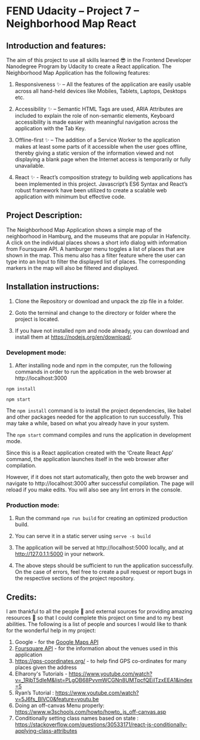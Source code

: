 # FEND Udacity – Project 7 – Neighborhood Map React

## Introduction and features:

The aim of this project to use all skills learned :sunglasses: in the Frontend Developer Nanodegree Program by Udacity to create a React application. The Neighborhood Map Application has the following features:

1. Responsiveness :sparkles: – All the features of the application are easily usable across all hand-held devices like Mobiles, Tablets, Laptops, Desktops etc.

1. Accessibility :sparkles: – Semantic HTML Tags are used, ARIA Attributes are included to explain the role of non-semantic elements, Keyboard accessibility is made easier with meaningful navigation across the application with the Tab Key.

1. Offline-first :sparkles: – The addition of a Service Worker to the application makes at least some parts of it accessible when the user goes offline, thereby giving a static version of the information viewed and not displaying a blank page when the Internet access is temporarily or fully unavailable.

1. React :sparkles: - React’s composition strategy to building web applications has been implemented in this project. Javascript’s ES6 Syntax and React’s robust framework have been utilized to create a scalable web application with minimum but effective code.

## Project Description:

The Neighborhood Map Application shows a simple map of the neighborhood in Hamburg, and the museums that are popular in Hafencity. A click on the individual places shows a short info dialog with information from Foursquare API. A hamburger menu toggles a list of places that are shown in the map. This menu also has a filter feature where the user can type into an Input to filter the displayed list of places. The corresponding markers in the map will also be filtered and displayed.

## Installation instructions:

1. Clone the Repository or download and unpack the zip file in a folder.

1. Goto the terminal and change to the directory or folder where the project is located. 

1. If you have not installed npm and node already, you can download and install them at https://nodejs.org/en/download/.

### Development mode:

1. After installing node and npm in the computer, run the following commands in order to run the application in the web browser at http://localhost:3000

`npm install`

`npm start`

The `npm install` command is to install the project dependencies, like babel and other packages needed for the application to run successfully. This may take a while, based on what you already have in your system. 

The `npm start` command compiles and runs the application in development mode.

Since this is a React application created with the ‘Create React App’ command, the application launches itself in the web browser after compilation.

However, if it does not start automatically, then goto the web browser and navigate to http://localhost:3000 after successful compilation. The page will reload if you make edits. You will also see any lint errors in the console.

### Production mode: 

1. Run the command `npm run build` for creating an optimized production build.

1. You can serve it in a static server using `serve -s build`

1. The application will be served at http://localhost:5000 locally, and at http://127.0.1.1:5000 in your network.

1. The above steps should be sufficient to run the application successfully. On the case of errors, feel free to create a pull request or report bugs in the respective sections of the project repository.

## Credits:

I am thankful to all the people :pray: and external sources for providing amazing resources :clap: so that I could complete this project on time and to my best abilities. The following is a list of people and sources I would like to thank for the wonderful help in my project:

1. Google - for the [Google Maps API](https://developers.google.com/maps/documentation/javascript/tutorial)
1. [Foursquare API](https://developer.foursquare.com/) - for the information about the venues used in this application
1. https://gps-coordinates.org/ - to help find GPS co-ordinates for many places given the address
1. Elharony's Tutorials - https://www.youtube.com/watch?v=_1RjbT5dIeM&list=PLgOB68PvvmWCGNn8UMTpcfQEiITzxEEA1&index=5
1. Ryan’s Tutorial : https://www.youtube.com/watch?v=5J6fs_BlVC0&feature=youtu.be
1. Doing an off-canvas Menu properly: https://www.w3schools.com/howto/howto_js_off-canvas.asp
1. Conditionally setting class names based on state : https://stackoverflow.com/questions/30533171/react-js-conditionally-applying-class-attributes